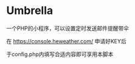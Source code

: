 # Umbrella
一个PHP的小程序，可以设置定时发送邮件提醒带伞

在 https://console.heweather.com/ 申请好KEY后

于config.php内填写合适内容即可享用本脚本
